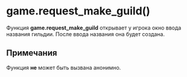 # game.request_make_guild()
Функция **game.request_make_guild** открывает у игрока окно ввода названия гильдии. После ввода названия она будет создана.

## Примечания
Функция **не** может быть вызвана анонимно.